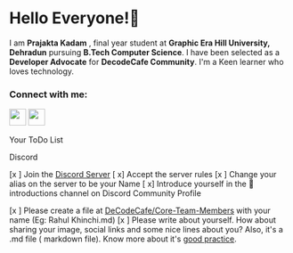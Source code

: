 # Hello Everyone!:wave:

I am **Prajakta Kadam** , final year student at **Graphic Era Hill University, Dehradun** pursuing **B.Tech Computer Science**.
I have been selected as a **Developer Advocate** for **DecodeCafe Community**. I'm a Keen learner who loves technology.

<h3 align="left">Connect with me:</h3>
<p align="left"> 
 <a href="https://www.linkedin.com/in/Prajaktak8" target="_blank" rel="noreferrer"><img src="https://raw.githubusercontent.com/danielcranney/readme-generator/main/public/icons/socials/linkedin.svg" width="30" height="30" /></a> 
 <a href="https://twitter.com/PrajaktaK_8" target="_blank" rel="noreferrer"><img src="https://raw.githubusercontent.com/danielcranney/readme-generator/main/public/icons/socials/twitter.svg" width="30" height="30" /></a>
 </p>

Your ToDo List

Discord

[x ] Join the [Discord Server](https://discord.gg/4ScQzUQc35)
[ x] Accept the server rules
[x ] Change your alias on the server to be your Name
[ x] Introduce yourself in the 🌱introductions channel on Discord
Community Profile

[x ] Please create a file at [DeCodeCafe/Core-Team-Members](https://github.com/DeCodeCafe/Core-Team-Members) with your name (Eg: Rahul Khinchi.md)
[x ] Please write about yourself. How about sharing your image, social links and some nice lines about you? Also, it's a .md file ( markdown file). Know more about it's [good practice](https://docs.github.com/en/get-started/writing-on-github/getting-started-with-writing-and-formatting-on-github/basic-writing-and-formatting-syntax).
